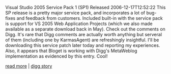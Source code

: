 Visual Studio 2005 Service Pack 1 (SP1) Released
2006-12-17T12:52:22
This SP release is a pretty major service pack, and incorporates a lot of bug-fixes and feedback from customers. Included built-in with the service pack is support for VS 2005 Web Application Projects (which we also made available as a separate download back in May). Check out the comments on Digg. It's rare that Digg comments are actually worth anything but serveral of them (including one by KarmasAgent) are refreshingly insightful. I'll be downloading this service patch later today and reporting my experiences. Also, it appears that Bloget is working with Digg's MetaWeblog implementation as evidenced by this entry. Cool!  
  
[read more](http://weblogs.asp.net/scottgu/archive/2006/12/15/visual-studio-2005-service-pack-1-sp1-released.aspx) | [digg story](http://digg.com/programming/Visual_Studio_2005_Service_Pack_1_SP1_Released)
